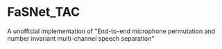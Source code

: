 # FaSNet_TAC
A unofficial implementation of "End-to-end microphone permutation and number invariant multi-channel speech separation"

